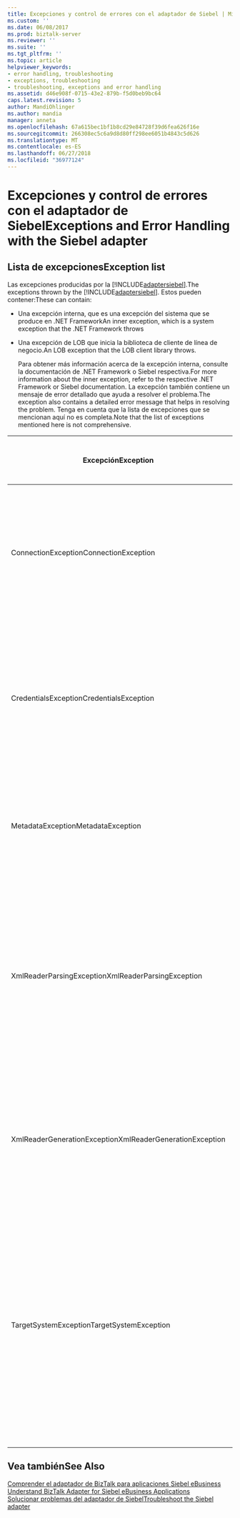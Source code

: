 ```yaml
---
title: Excepciones y control de errores con el adaptador de Siebel | Microsoft Docs
ms.custom: ''
ms.date: 06/08/2017
ms.prod: biztalk-server
ms.reviewer: ''
ms.suite: ''
ms.tgt_pltfrm: ''
ms.topic: article
helpviewer_keywords:
- error handling, troubleshooting
- exceptions, troubleshooting
- troubleshooting, exceptions and error handling
ms.assetid: d46e908f-0715-43e2-879b-f5d0beb9bc64
caps.latest.revision: 5
author: MandiOhlinger
ms.author: mandia
manager: anneta
ms.openlocfilehash: 67a615bec1bf1b8cd29e84728f39d6fea626f16e
ms.sourcegitcommit: 266308ec5c6a9d8d80ff298ee6051b4843c5d626
ms.translationtype: MT
ms.contentlocale: es-ES
ms.lasthandoff: 06/27/2018
ms.locfileid: "36977124"
---
```

# <a name="exceptions-and-error-handling-with-the-siebel-adapter"></a><span data-ttu-id="b37f1-102">Excepciones y control de errores con el adaptador de Siebel</span><span class="sxs-lookup"><span data-stu-id="b37f1-102">Exceptions and Error Handling with the Siebel adapter</span></span>
## <a name="exception-list"></a><span data-ttu-id="b37f1-103">Lista de excepciones</span><span class="sxs-lookup"><span data-stu-id="b37f1-103">Exception list</span></span>
<span data-ttu-id="b37f1-104">Las excepciones producidas por la [!INCLUDE[adaptersiebel](../../includes/adaptersiebel-md.md)].</span><span class="sxs-lookup"><span data-stu-id="b37f1-104">The exceptions thrown by the [!INCLUDE[adaptersiebel](../../includes/adaptersiebel-md.md)].</span></span> <span data-ttu-id="b37f1-105">Estos pueden contener:</span><span class="sxs-lookup"><span data-stu-id="b37f1-105">These can contain:</span></span>  
  
- <span data-ttu-id="b37f1-106">Una excepción interna, que es una excepción del sistema que se produce en .NET Framework</span><span class="sxs-lookup"><span data-stu-id="b37f1-106">An inner exception, which is a system exception that the .NET Framework throws</span></span>  
  
- <span data-ttu-id="b37f1-107">Una excepción de LOB que inicia la biblioteca de cliente de línea de negocio.</span><span class="sxs-lookup"><span data-stu-id="b37f1-107">An LOB exception that the LOB client library throws.</span></span>  
  
  <span data-ttu-id="b37f1-108">Para obtener más información acerca de la excepción interna, consulte la documentación de .NET Framework o Siebel respectiva.</span><span class="sxs-lookup"><span data-stu-id="b37f1-108">For more information about the inner exception, refer to the respective .NET Framework or Siebel documentation.</span></span> <span data-ttu-id="b37f1-109">La excepción también contiene un mensaje de error detallado que ayuda a resolver el problema.</span><span class="sxs-lookup"><span data-stu-id="b37f1-109">The exception also contains a detailed error message that helps in resolving the problem.</span></span> <span data-ttu-id="b37f1-110">Tenga en cuenta que la lista de excepciones que se mencionan aquí no es completa.</span><span class="sxs-lookup"><span data-stu-id="b37f1-110">Note that the list of exceptions mentioned here is not comprehensive.</span></span>  
  
|<span data-ttu-id="b37f1-111">Excepción</span><span class="sxs-lookup"><span data-stu-id="b37f1-111">Exception</span></span>|<span data-ttu-id="b37f1-112">Descripción de la posible causa/Error</span><span class="sxs-lookup"><span data-stu-id="b37f1-112">Possible Cause/Error Description</span></span>|  
|---------------|---------------------------------------|  
|<span data-ttu-id="b37f1-113">ConnectionException</span><span class="sxs-lookup"><span data-stu-id="b37f1-113">ConnectionException</span></span>|<span data-ttu-id="b37f1-114">El adaptador produce esta excepción si no puede establecer una conexión o cerrar una conexión existente a un sistema Siebel.</span><span class="sxs-lookup"><span data-stu-id="b37f1-114">The adapter throws this exception if it is unable to establish a connection or close an existing connection to a Siebel system.</span></span>|  
|<span data-ttu-id="b37f1-115">CredentialsException</span><span class="sxs-lookup"><span data-stu-id="b37f1-115">CredentialsException</span></span>|<span data-ttu-id="b37f1-116">El adaptador produce esta excepción si el cliente del adaptador no especifica un nombre de usuario o contraseña para conectarse a un sistema Siebel.</span><span class="sxs-lookup"><span data-stu-id="b37f1-116">The adapter throws this exception if the adapter client does not specify a user name or password to connect to a Siebel system.</span></span>|  
|<span data-ttu-id="b37f1-117">MetadataException</span><span class="sxs-lookup"><span data-stu-id="b37f1-117">MetadataException</span></span>|<span data-ttu-id="b37f1-118">El adaptador produce esta excepción si se produce un error al recuperar metadatos para artefactos de Siebel.</span><span class="sxs-lookup"><span data-stu-id="b37f1-118">The adapter throws this exception if it fails to retrieve metadata for Siebel artifacts.</span></span>|  
|<span data-ttu-id="b37f1-119">XmlReaderParsingException</span><span class="sxs-lookup"><span data-stu-id="b37f1-119">XmlReaderParsingException</span></span>|<span data-ttu-id="b37f1-120">El adaptador produce esta excepción si la información de entrada proporcionada por los clientes del adaptador para invocar una operación en el sistema de Siebel, está incompleta o incorrecta.</span><span class="sxs-lookup"><span data-stu-id="b37f1-120">The adapter throws this exception if the input information provided by the adapter clients to invoke an operation in the Siebel system, is either incomplete or incorrect.</span></span>|  
|<span data-ttu-id="b37f1-121">XmlReaderGenerationException</span><span class="sxs-lookup"><span data-stu-id="b37f1-121">XmlReaderGenerationException</span></span>|<span data-ttu-id="b37f1-122">El adaptador produce esta excepción si no puede generar la salida para una operación que se ejecuta en un sistema Siebel.</span><span class="sxs-lookup"><span data-stu-id="b37f1-122">The adapter throws this exception if it is unable to generate output for an operation executed in a Siebel system.</span></span>|  
|<span data-ttu-id="b37f1-123">TargetSystemException</span><span class="sxs-lookup"><span data-stu-id="b37f1-123">TargetSystemException</span></span>|<span data-ttu-id="b37f1-124">El adaptador produce esta excepción si la API de COM de Siebel, que el adaptador utiliza para interactuar con el sistema de Siebel, inicia una excepción.</span><span class="sxs-lookup"><span data-stu-id="b37f1-124">The adapter throws this exception if the Siebel COM API, which the adapter uses to interface with the Siebel system, throws an exception.</span></span> <span data-ttu-id="b37f1-125">La excepción interna contiene la excepción producida por la API de COM de Siebel.</span><span class="sxs-lookup"><span data-stu-id="b37f1-125">The inner exception contains the exception thrown by the Siebel COM API.</span></span>|  
  
## <a name="see-also"></a><span data-ttu-id="b37f1-126">Vea también</span><span class="sxs-lookup"><span data-stu-id="b37f1-126">See Also</span></span>  
 <span data-ttu-id="b37f1-127">[Comprender el adaptador de BizTalk para aplicaciones Siebel eBusiness](../../adapters-and-accelerators/adapter-siebel/understand-biztalk-adapter-for-siebel-ebusiness-applications.md) </span><span class="sxs-lookup"><span data-stu-id="b37f1-127">[Understand BizTalk Adapter for Siebel eBusiness Applications](../../adapters-and-accelerators/adapter-siebel/understand-biztalk-adapter-for-siebel-ebusiness-applications.md) </span></span>  
[<span data-ttu-id="b37f1-128">Solucionar problemas del adaptador de Siebel</span><span class="sxs-lookup"><span data-stu-id="b37f1-128">Troubleshoot the Siebel adapter</span></span>](../../adapters-and-accelerators/adapter-siebel/troubleshoot-the-siebel-adapter.md)